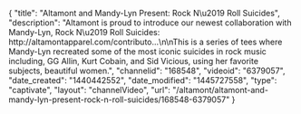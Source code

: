 {
    "title": "Altamont and Mandy-Lyn Present: Rock N\u2019 Roll Suicides",
    "description": "Altamont is proud to introduce our newest collaboration with Mandy-Lyn, Rock N\u2019 Roll Suicides: http:\/\/altamontapparel.com\/contributo...\n\nThis is a series of tees where Mandy-Lyn recreated some of the most iconic suicides in rock music including, GG Allin, Kurt Cobain, and Sid Vicious, using her favorite subjects, beautiful women.",
    "channelid": "168548",
    "videoid": "6379057",
    "date_created": "1440442552",
    "date_modified": "1445727558",
    "type": "captivate",
    "layout": "channelVideo",
    "url": "\/altamont\/altamont-and-mandy-lyn-present-rock-n-roll-suicides\/168548-6379057"
}